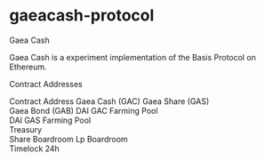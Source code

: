 # gaeacash-protocol

Gaea Cash

Gaea Cash is a experiment implementation of the Basis Protocol on Ethereum.

Contract Addresses

Contract	Address
Gaea Cash (GAC)	
Gaea Share (GAS)	
Gaea Bond (GAB)	
DAI GAC Farming Pool	
DAI GAS Farming Pool	
Treasury	
Share Boardroom	
Lp Boardroom	
Timelock 24h	
